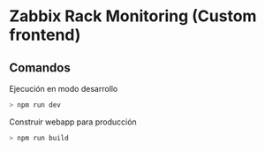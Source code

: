 # Zabbix Rack Monitoring (Custom frontend)

## Comandos

Ejecución en modo desarrollo
```bash
> npm run dev
```
Construir webapp para producción
```bash
> npm run build
```
